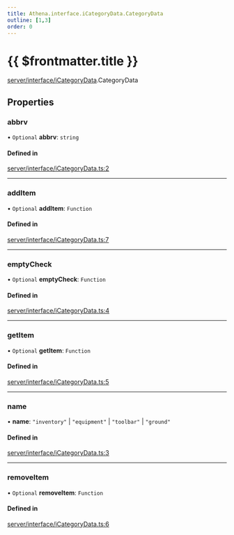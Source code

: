 ```yaml
---
title: Athena.interface.iCategoryData.CategoryData
outline: [1,3]
order: 0
---
```


# {{ $frontmatter.title }}


[server/interface/iCategoryData](../modules/server_interface_iCategoryData.md).CategoryData

## Properties

### abbrv

• `Optional` **abbrv**: `string`

#### Defined in

[server/interface/iCategoryData.ts:2](https://github.com/Stuyk/altv-athena/blob/d9ae327/src/core/server/interface/iCategoryData.ts#L2)

___

### addItem

• `Optional` **addItem**: `Function`

#### Defined in

[server/interface/iCategoryData.ts:7](https://github.com/Stuyk/altv-athena/blob/d9ae327/src/core/server/interface/iCategoryData.ts#L7)

___

### emptyCheck

• `Optional` **emptyCheck**: `Function`

#### Defined in

[server/interface/iCategoryData.ts:4](https://github.com/Stuyk/altv-athena/blob/d9ae327/src/core/server/interface/iCategoryData.ts#L4)

___

### getItem

• `Optional` **getItem**: `Function`

#### Defined in

[server/interface/iCategoryData.ts:5](https://github.com/Stuyk/altv-athena/blob/d9ae327/src/core/server/interface/iCategoryData.ts#L5)

___

### name

• **name**: ``"inventory"`` \| ``"equipment"`` \| ``"toolbar"`` \| ``"ground"``

#### Defined in

[server/interface/iCategoryData.ts:3](https://github.com/Stuyk/altv-athena/blob/d9ae327/src/core/server/interface/iCategoryData.ts#L3)

___

### removeItem

• `Optional` **removeItem**: `Function`

#### Defined in

[server/interface/iCategoryData.ts:6](https://github.com/Stuyk/altv-athena/blob/d9ae327/src/core/server/interface/iCategoryData.ts#L6)
